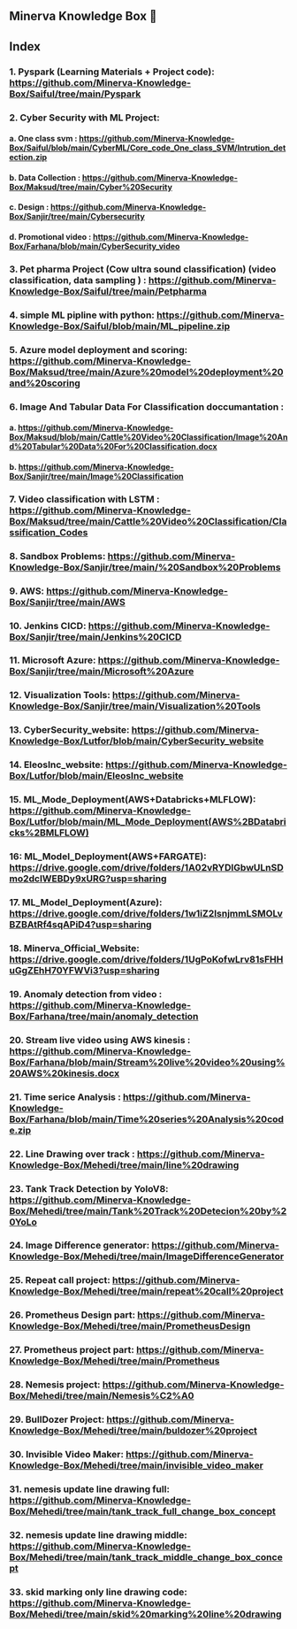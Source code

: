 ## Minerva Knowledge Box 👋
## Index

### 1. Pyspark (Learning Materials + Project code):  https://github.com/Minerva-Knowledge-Box/Saiful/tree/main/Pyspark
### 2. Cyber Security with ML Project:
#### a. One class svm :   https://github.com/Minerva-Knowledge-Box/Saiful/blob/main/CyberML/Core_code_One_class_SVM/Intrution_detection.zip
#### b. Data Collection : https://github.com/Minerva-Knowledge-Box/Maksud/tree/main/Cyber%20Security
#### c. Design : https://github.com/Minerva-Knowledge-Box/Sanjir/tree/main/Cybersecurity
#### d. Promotional video : https://github.com/Minerva-Knowledge-Box/Farhana/blob/main/CyberSecurity_video
### 3. Pet pharma Project (Cow ultra sound classification) (video classification, data sampling ) : https://github.com/Minerva-Knowledge-Box/Saiful/tree/main/Petpharma
### 4. simple ML pipline with python: https://github.com/Minerva-Knowledge-Box/Saiful/blob/main/ML_pipeline.zip
### 5. Azure model deployment and scoring: https://github.com/Minerva-Knowledge-Box/Maksud/tree/main/Azure%20model%20deployment%20and%20scoring
### 6. Image And Tabular Data For Classification doccumantation : 
#### a. https://github.com/Minerva-Knowledge-Box/Maksud/blob/main/Cattle%20Video%20Classification/Image%20And%20Tabular%20Data%20For%20Classification.docx
#### b. https://github.com/Minerva-Knowledge-Box/Sanjir/tree/main/Image%20Classification
### 7. Video classification with LSTM : https://github.com/Minerva-Knowledge-Box/Maksud/tree/main/Cattle%20Video%20Classification/Classification_Codes
### 8. Sandbox Problems: https://github.com/Minerva-Knowledge-Box/Sanjir/tree/main/%20Sandbox%20Problems
### 9. AWS: https://github.com/Minerva-Knowledge-Box/Sanjir/tree/main/AWS
### 10. Jenkins CICD: https://github.com/Minerva-Knowledge-Box/Sanjir/tree/main/Jenkins%20CICD
### 11. Microsoft Azure: https://github.com/Minerva-Knowledge-Box/Sanjir/tree/main/Microsoft%20Azure
### 12. Visualization Tools: https://github.com/Minerva-Knowledge-Box/Sanjir/tree/main/Visualization%20Tools
### 13. CyberSecurity_website: https://github.com/Minerva-Knowledge-Box/Lutfor/blob/main/CyberSecurity_website
### 14. EleosInc_website: https://github.com/Minerva-Knowledge-Box/Lutfor/blob/main/EleosInc_website
### 15. ML_Mode_Deployment(AWS+Databricks+MLFLOW): https://github.com/Minerva-Knowledge-Box/Lutfor/blob/main/ML_Mode_Deployment(AWS%2BDatabricks%2BMLFLOW)
### 16: ML_Model_Deployment(AWS+FARGATE): https://drive.google.com/drive/folders/1A02vRYDlGbwULnSDmo2dcIWEBDy9xURG?usp=sharing
### 17. ML_Model_Deployment(Azure): https://drive.google.com/drive/folders/1w1iZ2IsnjmmLSMOLvBZBAtRf4sqAPiD4?usp=sharing
### 18. Minerva_Official_Website: https://drive.google.com/drive/folders/1UgPoKofwLrv81sFHHuGgZEhH70YFWVi3?usp=sharing
### 19. Anomaly detection from video : https://github.com/Minerva-Knowledge-Box/Farhana/tree/main/anomaly_detection
### 20. Stream live video using AWS kinesis : https://github.com/Minerva-Knowledge-Box/Farhana/blob/main/Stream%20live%20video%20using%20AWS%20kinesis.docx
### 21. Time serice Analysis : https://github.com/Minerva-Knowledge-Box/Farhana/blob/main/Time%20series%20Analysis%20code.zip
### 22. Line Drawing over track : https://github.com/Minerva-Knowledge-Box/Mehedi/tree/main/line%20drawing
### 23. Tank Track Detection by YoloV8: https://github.com/Minerva-Knowledge-Box/Mehedi/tree/main/Tank%20Track%20Detecion%20by%20YoLo
### 24. Image Difference generator: https://github.com/Minerva-Knowledge-Box/Mehedi/tree/main/ImageDifferenceGenerator
### 25. Repeat call project: https://github.com/Minerva-Knowledge-Box/Mehedi/tree/main/repeat%20call%20project
### 26. Prometheus Design part: https://github.com/Minerva-Knowledge-Box/Mehedi/tree/main/PrometheusDesign
### 27. Prometheus project part: https://github.com/Minerva-Knowledge-Box/Mehedi/tree/main/Prometheus
### 28. Nemesis project: https://github.com/Minerva-Knowledge-Box/Mehedi/tree/main/Nemesis%C2%A0
### 29. BullDozer Project: https://github.com/Minerva-Knowledge-Box/Mehedi/tree/main/buldozer%20project
### 30. Invisible Video Maker: https://github.com/Minerva-Knowledge-Box/Mehedi/tree/main/invisible_video_maker
### 31. nemesis update line drawing full: https://github.com/Minerva-Knowledge-Box/Mehedi/tree/main/tank_track_full_change_box_concept
### 32. nemesis update line drawing middle: https://github.com/Minerva-Knowledge-Box/Mehedi/tree/main/tank_track_middle_change_box_concept
### 33. skid marking only line drawing code: https://github.com/Minerva-Knowledge-Box/Mehedi/tree/main/skid%20marking%20line%20drawing
